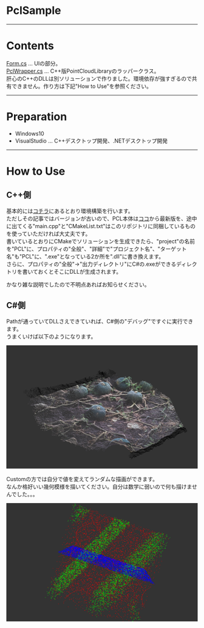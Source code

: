 # PclSample
  
--- 
  
# Contents
  
[Form.cs](/Form.cs) ... UIの部分。  
[PclWrapper.cs](/PclWrapper.cs) ... C++版PointCloudLibraryのラッパークラス。  
肝心のC++のDLLは別ソリューションで作りました。環境依存が強すぎるので共有できません。作り方は下記"How to Use"を参照ください。  
  
---  
  
# Preparation
  
* Windows10  
* VisualStudio ... C++デスクトップ開発、.NETデスクトップ開発  
  
---  
  
# How to Use
  
## C++側
  
基本的には[コチラ](http://tecsingularity.com/pcl/environment/)にあるとおり環境構築を行います。  
ただしその記事ではバージョンが古いので、PCL本体は[ココ](https://github.com/PointCloudLibrary/pcl/releases)から最新版を、途中に出てくる"main.cpp"と"CMakeList.txt"はこのリポジトリに同梱しているものを使っていただければ大丈夫です。  
書いているとおりにCMakeでソリューションを生成できたら、"project"の名前を"PCL"に、プロパティの"全般"、"詳細"で"プロジェクト名"、"ターゲット名"も"PCL"に、".exe"となっている2か所を".dll"に書き換えます。  
さらに、プロパティの"全般"→"出力ディレクトリ"にC#の.exeができるディレクトリを書いておくとそこにDLLが生成されます。  
  
かなり雑な説明でしたので不明点あればお知らせください。  
  
## C#側
  
Pathが通っていてDLLさえできていれば、C#側の"デバッグ"ですぐに実行できます。  
うまくいけば以下のようになります。  
  
![pcl1.png](/pcl1.png)  
  
Customの方では自分で値を変えてランダムな描画ができます。  
なんか格好いい幾何模様を描いてください。自分は数学に弱いので何も描けませんでした。。。  
  
![pcl2.png](/pcl2.png)
